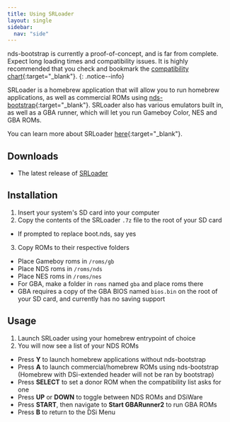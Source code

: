 ```yaml
---
title: Using SRLoader
layout: single
sidebar:
  nav: "side"
---
```


nds-bootstrap is currently a proof-of-concept, and is far from complete. Expect long loading times and compatibility issues. It is highly recommended that you check and bookmark the [compatibility chart](https://docs.google.com/spreadsheets/d/1M7MxYQzVhb4604esdvo57a7crSvbGzFIdotLW0bm0Co/edit#gid=0){:target="_blank"}.
{: .notice--info}

SRLoader is a homebrew application that will allow you to run homebrew applications, as well as commercial ROMs using [nds-bootstrap](https://github.com/ahezard/nds-bootstrap){:target="_blank"}. SRLoader also has various emulators built in, as well as a GBA runner, which will let you run Gameboy Color, NES and GBA ROMs.

You can learn more about SRLoader [here](https://gbatemp.net/threads/srloader-gui-for-flashcards-also-a-nds-app-for-dsi.472200/){:target="_blank"}.

## Downloads

- The latest release of [SRLoader](https://github.com/Robz8/SRLoader/releases)

## Installation
1. Insert your system's SD card into your computer
2. Copy the contents of the SRLoader `.7z` file to the root of your SD card
  - If prompted to replace boot.nds, say yes
3. Copy ROMs to their respective folders
  - Place Gameboy roms in `/roms/gb`
  - Place NDS roms in `/roms/nds`
  - Place NES roms in `/roms/nes`
  - For GBA, make a folder in `roms` named `gba` and place roms there
  - GBA requires a copy of the GBA BIOS named `bios.bin` on the root of your SD card, and currently has no saving support

## Usage
1. Launch SRLoader using your homebrew entrypoint of choice
2. You will now see a list of your NDS ROMs
  - Press **Y** to launch homebrew applications without nds-bootstrap
  - Press **A** to launch commercial/homebrew ROMs using nds-bootstrap (Homebrew with DSi-extended header will not be ran by bootstrap)
  - Press **SELECT** to set a donor ROM when the compatibility list asks for one
  - Press **UP** or **DOWN** to toggle between NDS ROMs and DSiWare
  - Press **START**, then navigate to **Start GBARunner2** to run GBA ROMs
  - Press **B** to return to the DSi Menu

